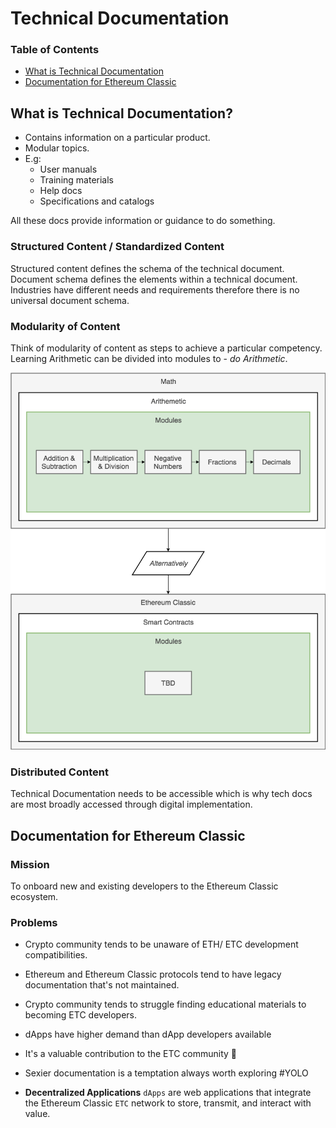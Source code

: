 #  Technical Documentation

### Table of Contents

* [What is Technical Documentation](#anchor1)
* [Documentation for Ethereum Classic](#anchor2)



## <a name="anchor1"></a>What is Technical Documentation?

* Contains information on a particular product.
* Modular topics.
* E.g:
  * User manuals
  * Training materials
  * Help docs
  * Specifications and catalogs

All these docs provide information or guidance to do something.

### Structured Content / Standardized Content

Structured content defines the schema of the technical document. Document schema defines the elements within a technical document. Industries have different needs and requirements therefore there is no universal document schema.

### Modularity of Content

Think of modularity of content as steps to achieve a particular competency. Learning Arithmetic can be divided into modules to - *do Arithmetic*.

![doc-schema-example.png](media/case-study/doc-schema-example.png)

### Distributed Content

Technical Documentation needs to be accessible which is why tech docs are most broadly accessed through digital implementation.

## <a name="anchor2"></a>Documentation for Ethereum Classic

### Mission

To onboard new and existing developers to the Ethereum Classic ecosystem.

### Problems

* Crypto community tends to be unaware of ETH/ ETC development compatibilities.
* Ethereum and Ethereum Classic protocols tend to have legacy documentation that's not maintained.
* Crypto community tends to struggle finding educational materials to becoming ETC developers.
* dApps have higher demand than dApp developers available
* It's a valuable contribution to the ETC community 💚
* Sexier documentation is a temptation always worth exploring #YOLO



* **Decentralized Applications** `dApps` are web applications that integrate the Ethereum Classic `ETC` network to store, transmit, and interact with value.
